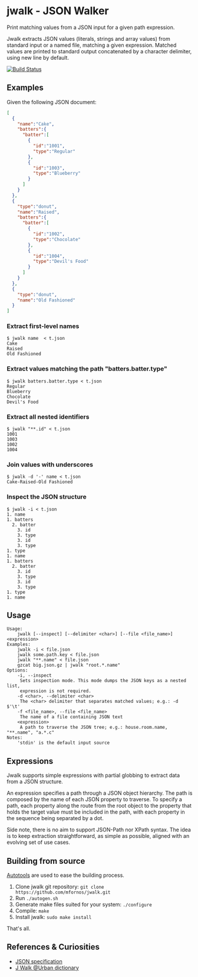jwalk - JSON Walker
===================

Print matching values from a JSON input for a given path expression.

Jwalk extracts JSON values (literals, strings and array values) from standard input or a named file, matching a given expression. Matched values are printed to standard output concatenated by a character delimiter, using new line by default.

[![Build Status](https://travis-ci.org/mfornos/jwalk.svg?branch=master)](https://travis-ci.org/mfornos/jwalk)

Examples
--------

Given the following JSON document:

```json
[
  {
    "name":"Cake",
    "batters":{
      "batter":[
        {
          "id":"1001",
          "type":"Regular"
        },
        {
          "id":"1003",
          "type":"Blueberry"
        }
      ]
    }
  },
  {
    "type":"donut",
    "name":"Raised",
    "batters":{
      "batter":[
        {
          "id":"1002",
          "type":"Chocolate"
        },
        {
          "id":"1004",
          "type":"Devil's Food"
        }
      ]
    }
  },
  {
    "type":"donut",
    "name":"Old Fashioned"
  }
]
```

### Extract first-level names

```
$ jwalk name  < t.json
Cake
Raised
Old Fashioned
```

### Extract values matching the path "batters.batter.type"

```
$ jwalk batters.batter.type < t.json
Regular
Blueberry
Chocolate
Devil's Food
```

### Extract all nested identifiers

```
$ jwalk "**.id" < t.json
1001
1003
1002
1004
```

### Join values with underscores

```
$ jwalk -d '-' name < t.json
Cake-Raised-Old Fashioned
```

### Inspect the JSON structure

```
$ jwalk -i < t.json
1. name
1. batters
  2. batter
    3. id
    3. type
    3. id
    3. type
1. type
1. name
1. batters
  2. batter
    3. id
    3. type
    3. id
    3. type
1. type
1. name
```

Usage
-----

```
Usage:
    jwalk [--inspect] [--delimiter <char>] [--file <file_name>] <expression>
Examples:
    jwalk -i < file.json
    jwalk some.path.key < file.json
    jwalk "**.name" < file.json
    gzcat big.json.gz | jwalk "root.*.name"
Options:
    -i, --inspect
     Sets inspection mode. This mode dumps the JSON keys as a nested list,
     expression is not required.
    -d <char>, --delimiter <char>
     The <char> delimiter that separates matched values; e.g.: -d $'\t'
    -f <file_name>, --file <file_name>
     The name of a file containing JSON text
    <expression>
     A path to traverse the JSON tree; e.g.: house.room.name, "**.name", "a.*.c"
Notes:
    'stdin' is the default input source
```

Expressions
-----------

Jwalk supports simple expressions with partial globbing to extract data from a JSON structure.

An expression specifies a path through a JSON object hierarchy. The path is composed by the name of each JSON property to traverse. To specify a path, each property along the route from the root object to the property that holds the target value must be included in the path, with each property in the sequence being separated by a dot.

Side note, there is no aim to support JSON-Path nor XPath syntax. The idea is to keep extraction straightforward, as simple as possible, aligned with an evolving set of use cases.


Building from source
--------------------

[Autotools](http://www.gnu.org/software/automake/manual/html_node/index.html#Top) are used to ease the building process.

1. Clone jwalk git repository: `git clone https://github.com/mfornos/jwalk.git`
2. Run `./autogen.sh`
3. Generate make files suited for your system:
     `./configure`
4. Compile:
     `make`
5. Install jwalk:
     `sudo make install`

That's all.


References & Curiosities
------------------------

* [JSON specification](http://json.org/)
* [J Walk @Urban dictionary](http://www.urbandictionary.com/define.php?term=j+walk)

